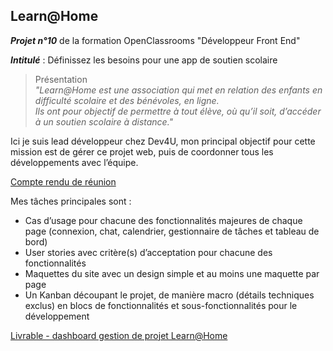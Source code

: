 ## Learn@Home

***Projet n°10*** de la formation OpenClassrooms "Développeur Front End"

***Intitulé*** : Définissez les besoins pour une app de soutien scolaire


> Présentation<br>
> *"Learn@Home est une association qui met en relation des enfants en difficulté scolaire et des bénévoles, en ligne.<br>
> Ils ont pour objectif de permettre à tout élève, où qu’il soit, d’accéder à un soutien scolaire à distance."*


Ici je suis lead développeur chez Dev4U, mon principal objectif pour cette mission est de gérer ce projet web, puis de coordonner tous les développements avec l’équipe.

[Compte rendu de réunion](https://s3-eu-west-1.amazonaws.com/course.oc-static.com/projects/Front-End+V2/P8+-+Gestion+de+projet/Notes+-+Re%CC%81union+Learn%40Home.pdf)

Mes tâches principales sont :
- Cas d’usage pour chacune des fonctionnalités majeures de chaque page (connexion, chat, calendrier, gestionnaire de tâches et tableau de bord)
- User stories avec critère(s) d’acceptation pour chacune des fonctionnalités
- Maquettes du site avec un design simple et au moins une maquette par page
- Un Kanban découpant le projet, de manière macro (détails techniques exclus) en blocs de fonctionnalités et sous-fonctionnalités pour le développement

[Livrable - dashboard gestion de projet Learn@Home](https://encouraging-megaraptor-731.notion.site/Gestion-Learn-Home-fc56e1ddfc9e454fa1869dc0afcde124)
